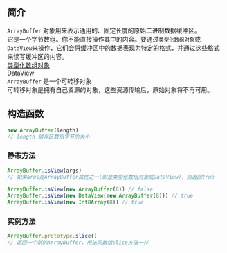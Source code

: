 ## 简介

``ArrayBuffer`` 对象用来表示通用的、固定长度的原始二进制数据缓冲区。  
它是一个字节数组。你不能直接操作其中的内容。要通过``类型化数组对象``或
``DataView``来操作，它们会将缓冲区中的数据表现为特定的格式，并通过这些格式来读写缓冲区的内容。  
[类型化数组对象](https://developer.mozilla.org/zh-CN/docs/Web/JavaScript/Reference/Global_Objects/TypedArray)  
[DataView](https://developer.mozilla.org/zh-CN/docs/Web/JavaScript/Reference/Global_Objects/DataView)  
``ArrayBuffer`` 是一个可转移对象  
可转移对象是拥有自己资源的对象，这些资源传输后，原始对象将不再可用。 

## 构造函数  
```js
new ArrayBuffer(length)
// length 缓存区数组字节的大小
```

### 静态方法
```js
ArrayBuffer.isView(args)
// 如果args是ArrayBuffer属性之一(即是类型化数组对象或DataView)，则返回true
```
```js
ArrayBuffer.isView(new ArrayBuffer(8)) // false
ArrayBuffer.isView(new DataView(new ArrayBuffer(8))) // true
ArrayBuffer.isView(new Int8Array(8)) // true
```

### 实例方法  
```js
ArrayBuffer.prototype.slice()
// 返回一个新的ArrayBuffer，用法同数组slice方法一样
```
